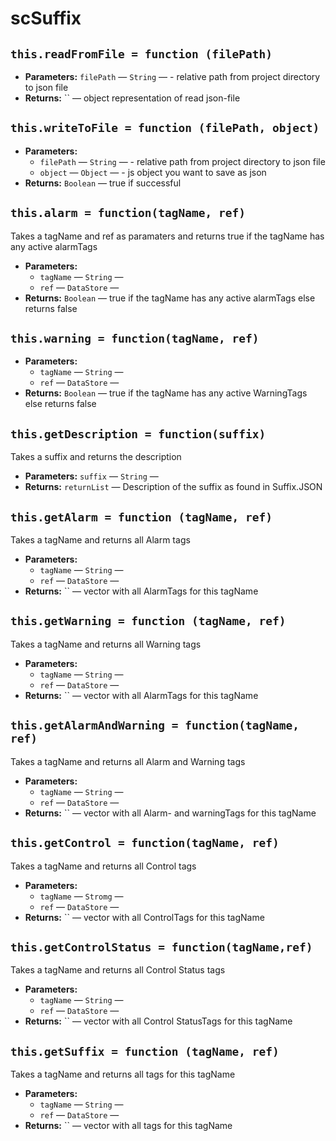 scSuffix
===

## `this.readFromFile = function (filePath)`

 * **Parameters:** `filePath` — `String` — - relative path from project directory to json file
 * **Returns:** `` — object representation of read json-file

## `this.writeToFile = function (filePath, object)`

 * **Parameters:**
   * `filePath` — `String` — - relative path from project directory to json file
   * `object` — `Object` — -  js object you want to save as json
 * **Returns:** `Boolean` — true if successful

## `this.alarm = function(tagName, ref)`

Takes a tagName and ref as paramaters and returns true if the tagName has any active alarmTags

 * **Parameters:**
   * `tagName` — `String` — 
   * `ref` — `DataStore` — 
 * **Returns:** `Boolean` — true if the tagName has any active alarmTags else returns false

## `this.warning = function(tagName, ref)`

 * **Parameters:**
   * `tagName` — `String` — 
   * `ref` — `DataStore` — 
 * **Returns:** `Boolean` — true if the tagName has any active WarningTags else returns false

## `this.getDescription = function(suffix)`

Takes a suffix and returns the description

 * **Parameters:** `suffix` — `String` — 
 * **Returns:** `returnList` — Description of the suffix as found in Suffix.JSON

## `this.getAlarm = function (tagName, ref)`

Takes a tagName and returns all Alarm tags

 * **Parameters:**
   * `tagName` — `String` — 
   * `ref` — `DataStore` — 
 * **Returns:** `` — vector with all AlarmTags for this tagName

## `this.getWarning = function (tagName, ref)`

Takes a tagName and returns all Warning tags

 * **Parameters:**
   * `tagName` — `String` — 
   * `ref` — `DataStore` — 
 * **Returns:** `` — vector with all AlarmTags for this tagName

## `this.getAlarmAndWarning = function(tagName, ref)`

Takes a tagName and returns all Alarm and Warning tags

 * **Parameters:**
   * `tagName` — `String` — 
   * `ref` — `DataStore` — 
 * **Returns:** `` — vector with all Alarm- and warningTags for this tagName

## `this.getControl = function(tagName, ref)`

Takes a tagName and returns all Control tags

 * **Parameters:**
   * `tagName` — `Stromg` — 
   * `ref` — `DataStore` — 
 * **Returns:** `` — vector with all ControlTags for this tagName

## `this.getControlStatus = function(tagName,ref)`

Takes a tagName and returns all Control Status tags

 * **Parameters:**
   * `tagName` — `String` — 
   * `ref` — `DataStore` — 
 * **Returns:** `` — vector with all Control StatusTags for this tagName

## `this.getSuffix = function (tagName, ref)`

Takes a tagName and returns all tags for this tagName

 * **Parameters:**
   * `tagName` — `String` — 
   * `ref` — `DataStore` — 
 * **Returns:** `` — vector with all tags for this tagName
